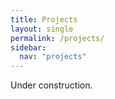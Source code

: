 ```yaml
---
title: Projects
layout: single
permalink: /projects/
sidebar:
  nav: "projects"
---
```

Under construction.
